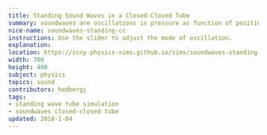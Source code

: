 ```yaml
---
title: Standing Sound Waves in a Closed-Closed Tube
summary: soundwaves are oscillations in pressure as function of position and time.
nice-name: soundwaves-standing-cc
instructions: Use the slider to adjust the mode of oscillation.
explanation:
location: https://ccny-physics-sims.github.io/sims/soundwaves-standing-cc/
width: 700
height: 400
subject: physics
topics: sound
contributors: hedbergj
tags:
- standing wave tube simulation
- soundwaves closed-closed tube
updated: 2018-1-04
---
```

